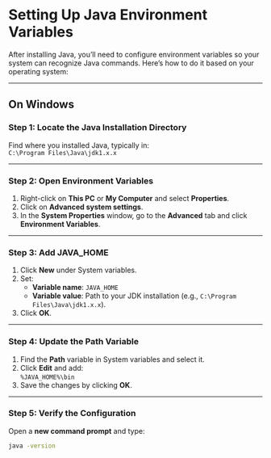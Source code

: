 # Setting Up Java Environment Variables

After installing Java, you’ll need to configure environment variables so your system can recognize Java commands. Here’s how to do it based on your operating system:

---

## On Windows

### Step 1: Locate the Java Installation Directory
Find where you installed Java, typically in:  
`C:\Program Files\Java\jdk1.x.x`

---

### Step 2: Open Environment Variables
1. Right-click on **This PC** or **My Computer** and select **Properties**.
2. Click on **Advanced system settings**.
3. In the **System Properties** window, go to the **Advanced** tab and click **Environment Variables**.

---

### Step 3: Add JAVA_HOME
1. Click **New** under System variables.
2. Set:
    - **Variable name**: `JAVA_HOME`
    - **Variable value**: Path to your JDK installation (e.g., `C:\Program Files\Java\jdk1.x.x`).
3. Click **OK**.

---

### Step 4: Update the Path Variable
1. Find the **Path** variable in System variables and select it.
2. Click **Edit** and add:  
   `%JAVA_HOME%\bin`
3. Save the changes by clicking **OK**.

---

### Step 5: Verify the Configuration
Open a **new command prompt** and type:
```bash
java -version
